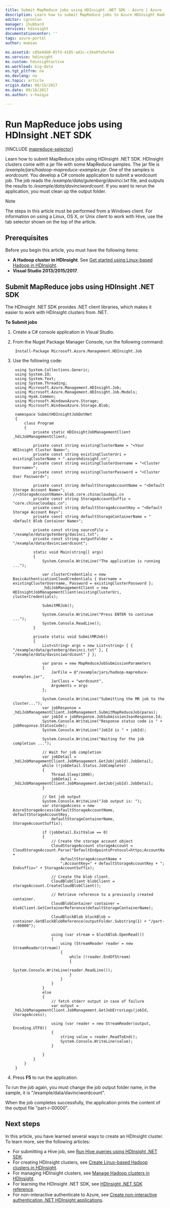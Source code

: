 ```yaml
---
title: Submit MapReduce jobs using HDInsight .NET SDK - Azure | Azure
description: Learn how to submit MapReduce jobs to Azure HDInsight Hadoop using HDInsight .NET SDK.
editor: cgronlun
manager: jhubbard
services: hdinsight
documentationcenter: ''
tags: azure-portal
author: mumian

ms.assetid: c85e44b0-85fd-4185-ad1c-c34a9fe5ef44
ms.service: hdinsight
ms.custom: hdinsightactive
ms.workload: big-data
ms.tgt_pltfrm: na
ms.devlang: na
ms.topic: article
origin.date: 08/15/2017
ms.date: 09/18/2017
ms.author: v-haiqya

---
```

# Run MapReduce jobs using HDInsight .NET SDK
[!INCLUDE [mapreduce-selector](../../includes/hdinsight-selector-use-mapreduce.md)]

Learn how to submit MapReduce jobs using HDInsight .NET SDK. HDInsight clusters come with a jar file with some MapReduce samples. The jar file is */example/jars/hadoop-mapreduce-examples.jar*.  One of the samples is *wordcount*. You develop a C# console application to submit a wordcount job.  The job reads the */example/data/gutenberg/davinci.txt* file, and outputs the results to */example/data/davinciwordcount*.  If you want to rerun the application, you must clean up the output folder.

> [!NOTE]
> The steps in this article must be performed from a Windows client. For information on using a Linux, OS X, or Unix client to work with Hive, use the tab selector shown on the top of the article.
> 
> 

## Prerequisites
Before you begin this article, you must have the following items:

* **A Hadoop cluster in HDInsight**. See [Get started using Linux-based Hadoop in HDInsight](./hdinsight-hadoop-linux-tutorial-get-started.md).
* **Visual Studio 2013/2015/2017**.

## Submit MapReduce jobs using HDInsight .NET SDK
The HDInsight .NET SDK provides .NET client libraries, which makes it easier to work with HDInsight clusters from .NET. 

**To Submit jobs**

1. Create a C# console application in Visual Studio.
2. From the Nuget Package Manager Console, run the following command:

        Install-Package Microsoft.Azure.Management.HDInsight.Job
3. Use the following code:

        using System.Collections.Generic;
        using System.IO;
        using System.Text;
        using System.Threading;
        using Microsoft.Azure.Management.HDInsight.Job;
        using Microsoft.Azure.Management.HDInsight.Job.Models;
        using Hyak.Common;
        using Microsoft.WindowsAzure.Storage;
        using Microsoft.WindowsAzure.Storage.Blob;

        namespace SubmitHDInsightJobDotNet
        {
            class Program
            {
                private static HDInsightJobManagementClient _hdiJobManagementClient;

                private const string existingClusterName = "<Your HDInsight Cluster Name>";
                private const string existingClusterUri = existingClusterName + ".azurehdinsight.cn";
                private const string existingClusterUsername = "<Cluster Username>";
                private const string existingClusterPassword = "<Cluster User Password>";

                private const string defaultStorageAccountName = "<Default Storage Account Name>"; //<StorageAccountName>.blob.core.chinacloudapi.cn
                private const string StorageAccountSuffix = "core.chinacloudapi.cn";
                private const string defaultStorageAccountKey = "<Default Storage Account Key>";
                private const string defaultStorageContainerName = "<Default Blob Container Name>";

                private const string sourceFile = "/example/data/gutenberg/davinci.txt";  
                private const string outputFolder = "/example/data/davinciwordcount";

                static void Main(string[] args)
                {
                    System.Console.WriteLine("The application is running ...");

                    var clusterCredentials = new BasicAuthenticationCloudCredentials { Username = existingClusterUsername, Password = existingClusterPassword };
                    _hdiJobManagementClient = new HDInsightJobManagementClient(existingClusterUri, clusterCredentials);

                    SubmitMRJob();

                    System.Console.WriteLine("Press ENTER to continue ...");
                    System.Console.ReadLine();
                }

                private static void SubmitMRJob()
                {
                    List<string> args = new List<string> { { "/example/data/gutenberg/davinci.txt" }, { "/example/data/davinciwordcount" } };

                    var paras = new MapReduceJobSubmissionParameters
                    {
                        JarFile = @"/example/jars/hadoop-mapreduce-examples.jar",
                        JarClass = "wordcount",
                        Arguments = args
                    };

                    System.Console.WriteLine("Submitting the MR job to the cluster...");
                    var jobResponse = _hdiJobManagementClient.JobManagement.SubmitMapReduceJob(paras);
                    var jobId = jobResponse.JobSubmissionJsonResponse.Id;
                    System.Console.WriteLine("Response status code is " + jobResponse.StatusCode);
                    System.Console.WriteLine("JobId is " + jobId);

                    System.Console.WriteLine("Waiting for the job completion ...");

                    // Wait for job completion
                    var jobDetail = _hdiJobManagementClient.JobManagement.GetJob(jobId).JobDetail;
                    while (!jobDetail.Status.JobComplete)
                    {
                        Thread.Sleep(1000);
                        jobDetail = _hdiJobManagementClient.JobManagement.GetJob(jobId).JobDetail;
                    }

                    // Get job output
                    System.Console.WriteLine("Job output is: ");
                    var storageAccess = new AzureStorageAccess(defaultStorageAccountName, defaultStorageAccountKey,
                        defaultStorageContainerName, StorageAccountSuffix);

                    if (jobDetail.ExitValue == 0)
                    {
                        // Create the storage account object
                        CloudStorageAccount storageAccount = CloudStorageAccount.Parse("DefaultEndpointsProtocol=https;AccountName=" + 
                            defaultStorageAccountName + 
                            ";AccountKey=" + defaultStorageAccountKey + "; Endsuffix=" + StorageAccountSuffix);

                        // Create the blob client.
                        CloudBlobClient blobClient = storageAccount.CreateCloudBlobClient();

                        // Retrieve reference to a previously created container.
                        CloudBlobContainer container = blobClient.GetContainerReference(defaultStorageContainerName);

                        CloudBlockBlob blockBlob = container.GetBlockBlobReference(outputFolder.Substring(1) + "/part-r-00000");

                        using (var stream = blockBlob.OpenRead())
                        {
                            using (StreamReader reader = new StreamReader(stream))
                            {
                                while (!reader.EndOfStream)
                                {
                                    System.Console.WriteLine(reader.ReadLine());
                                }
                            }
                        }
                    }
                    else
                    {
                        // fetch stderr output in case of failure
                        var output = _hdiJobManagementClient.JobManagement.GetJobErrorLogs(jobId, storageAccess); 

                        using (var reader = new StreamReader(output, Encoding.UTF8))
                        {
                            string value = reader.ReadToEnd();
                            System.Console.WriteLine(value);
                        }

                    }
                }
            }
        }
4. Press **F5** to run the application.

To run the job again, you must change the job output folder name, in the sample, it is "/example/data/davinciwordcount".

When the job completes successfully, the application prints the content of the output file "part-r-00000".

## Next steps
In this article, you have learned several ways to create an HDInsight cluster. To learn more, see the following articles:

* For submitting a Hive job, see [Run Hive queries using HDInsight .NET SDK](hdinsight-hadoop-use-hive-dotnet-sdk.md).
* For creating HDInsight clusters, see [Create Linux-based Hadoop clusters in HDInsight](hdinsight-hadoop-provision-linux-clusters.md).
* For managing HDInsight clusters, see [Manage Hadoop clusters in HDInsight](hdinsight-administer-use-portal-linux.md).
* For learning the HDInsight .NET SDK, see [HDInsight .NET SDK reference](https://msdn.microsoft.com/library/mt271028.aspx).
* For non-interactive authenticate to Azure, see [Create non-interactive authentication .NET HDInsight applications](hdinsight-create-non-interactive-authentication-dotnet-applications.md).
<!--Update_Description: update code-->